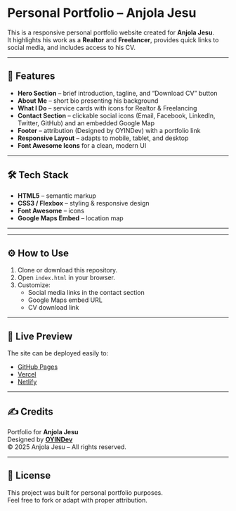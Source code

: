 # Personal Portfolio – Anjola Jesu

This is a responsive personal portfolio website created for **Anjola Jesu**.  
It highlights his work as a **Realtor** and **Freelancer**, provides quick links to social media, and includes access to his CV.

---

## 🚀 Features

- **Hero Section** – brief introduction, tagline, and “Download CV” button  
- **About Me** – short bio presenting his background  
- **What I Do** – service cards with icons for Realtor & Freelancing  
- **Contact Section** – clickable social icons (Email, Facebook, LinkedIn, Twitter, GitHub) and an embedded Google Map  
- **Footer** – attribution (Designed by OYINDev) with a portfolio link  
- **Responsive Layout** – adapts to mobile, tablet, and desktop  
- **Font Awesome Icons** for a clean, modern UI

---

## 🛠 Tech Stack

- **HTML5** – semantic markup  
- **CSS3 / Flexbox** – styling & responsive design  
- **Font Awesome** – icons  
- **Google Maps Embed** – location map

---
---

## ⚙️ How to Use

1. Clone or download this repository.  
2. Open `index.html` in your browser.  
3. Customize:
   - Social media links in the contact section  
   - Google Maps embed URL  
   - CV download link

---

## 🔗 Live Preview

The site can be deployed easily to:
- [GitHub Pages](https://pages.github.com/)
- [Vercel](https://vercel.com/)
- [Netlify](https://www.netlify.com/)

---

## ✍️ Credits

Portfolio for **Anjola Jesu**  
Designed by **[OYINDev](https://portfolio-io-ashen.vercel.app/)**  
© 2025 Anjola Jesu – All rights reserved.

---

## 📜 License

This project was built for personal portfolio purposes.  
Feel free to fork or adapt with proper attribution.
